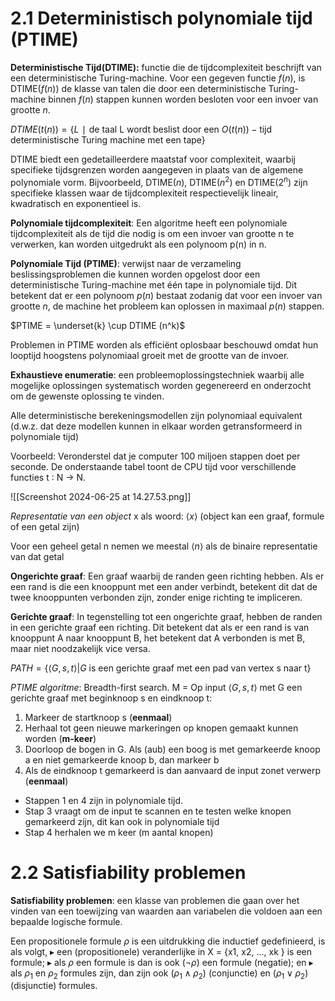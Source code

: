# 2.1 Deterministisch polynomiale tijd (PTIME)

**Deterministische Tijd(DTIME):** functie die de tijdcomplexiteit beschrijft van een deterministische Turing-machine. Voor een gegeven functie $f(n)$, is DTIME($f(n)$) de klasse van talen die door een deterministische Turing-machine binnen $f(n)$ stappen kunnen worden besloten voor een invoer van grootte $n$.

$DTIME(t(n)) = \{L ∣ \text{de taal L wordt beslist door een } O(t(n))-\text{tijd deterministische Turing machine met  een tape}\}$

DTIME biedt een gedetailleerdere maatstaf voor complexiteit, waarbij specifieke tijdsgrenzen worden aangegeven in plaats van de algemene polynomiale vorm. Bijvoorbeeld, DTIME($n$), DTIME($n^2$) en DTIME($2^n$) zijn specifieke klassen waar de tijdcomplexiteit respectievelijk lineair, kwadratisch en exponentieel is.

**Polynomiale tijdcomplexiteit**: Een algoritme heeft een polynomiale tijdcomplexiteit als de tijd die nodig is om een invoer van grootte n te verwerken, kan worden uitgedrukt als een polynoom p(n) in n.

**Polynomiale Tijd (PTIME)**: verwijst naar de verzameling beslissingsproblemen die kunnen worden opgelost door een deterministische Turing-machine met één tape in polynomiale tijd. Dit betekent dat er een polynoom $p(n)$ bestaat zodanig dat voor een invoer van grootte $n$, de machine het probleem kan oplossen in maximaal $p(n)$ stappen.

$PTIME = \underset{k} \cup DTIME (n^k)$

Problemen in PTIME worden als efficiënt oplosbaar beschouwd omdat hun looptijd hoogstens polynomiaal groeit met de grootte van de invoer.

**Exhaustieve enumeratie**: een probleemoplossingstechniek waarbij alle mogelijke oplossingen systematisch worden gegenereerd en onderzocht om de gewenste oplossing te vinden.

Alle deterministische berekeningsmodellen zijn polynomiaal equivalent (d.w.z. dat deze modellen kunnen in elkaar worden getransformeerd in polynomiale tijd) 

Voorbeeld:
Veronderstel dat je computer 100 miljoen stappen doet per seconde.
De onderstaande tabel toont de CPU tijd voor verschillende functies t ∶ N → N.

![[Screenshot 2024-06-25 at 14.27.53.png]]

*Representatie van een object* x als woord: $\langle x \rangle$ (object kan een graaf, formule of een getal zijn)

Voor een geheel getal n nemen we meestal $\langle n \rangle$ als de binaire representatie van dat getal

**Ongerichte graaf**: Een graaf waarbij de randen geen richting hebben. Als er een rand is die een knooppunt met een ander verbindt, betekent dit dat de twee knooppunten verbonden zijn, zonder enige richting te impliceren.

**Gerichte graaf**: In tegenstelling tot een ongerichte graaf, hebben de randen in een gerichte graaf een richting. Dit betekent dat als er een rand is van knooppunt A naar knooppunt B, het betekent dat A verbonden is met B, maar niet noodzakelijk vice versa.

$PATH = \{ \langle G,s,t \rangle | G \text { is een gerichte graaf met een pad van vertex s naar t} \}$

*PTIME algoritme*: Breadth-first search.
M = Op input $\langle G,s,t  \rangle$ met G een gerichte graaf met beginknoop s en eindknoop t:
1. Markeer de startknoop s (**eenmaal**)
2. Herhaal tot geen nieuwe markeringen op knopen gemaakt kunnen worden (**m-keer**)
3. Doorloop de bogen in G. Als (aub) een boog is met gemarkeerde knoop a en niet gemarkeerde knoop b, dan markeer b
4. Als de eindknoop t gemarkeerd is dan aanvaard de input zonet verwerp (**eenmaal**)

- Stappen 1 en 4 zijn in polynomiale tijd.
- Stap 3 vraagt om de input te scannen en te testen welke knopen gemarkeerd zijn, dit kan ook in polynomiale tijd
- Stap 4 herhalen we m keer (m aantal knopen)

# 2.2 Satisfiability problemen
**Satisfiability problemen**: een klasse van problemen die gaan over het vinden van een toewijzing van waarden aan variabelen die voldoen aan een bepaalde logische formule.

Een propositionele formule $\rho$ is een uitdrukking die inductief gedefinieerd, is als volgt,
▸ een (propositionele) veranderlijke in X = {x1, x2, ..., xk } is een formule;
▸ als $\rho$ een formule is dan is ook ($\neg\rho$) een formule (negatie); en
▸ als $\rho_1$ en $\rho_2$ formules zijn, dan zijn ook ($\rho_1 \wedge \rho_2$) (conjunctie) en ($\rho_1 \vee \rho_2$) (disjunctie) formules.

